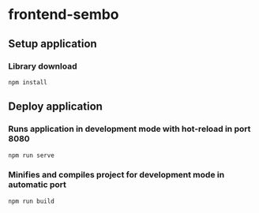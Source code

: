 # frontend-sembo

## Setup application
### Library download
```
npm install
```

## Deploy application
### Runs application in development mode with hot-reload in port 8080
```
npm run serve
```

### Minifies and compiles project for development mode in automatic port
```
npm run build
```
